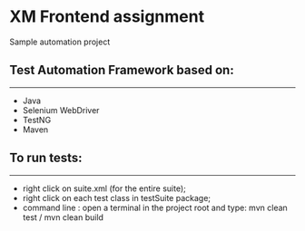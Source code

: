 # XM Frontend assignment
Sample automation project

## Test Automation Framework based on:
------
  - Java
  - Selenium WebDriver
  - TestNG
  - Maven
  
  ## To run tests:
  ______
  - right click on suite.xml (for the entire suite);
  - right click on each test class in testSuite package;
  - command line : open a terminal in the project root and type:  mvn clean test / mvn clean build